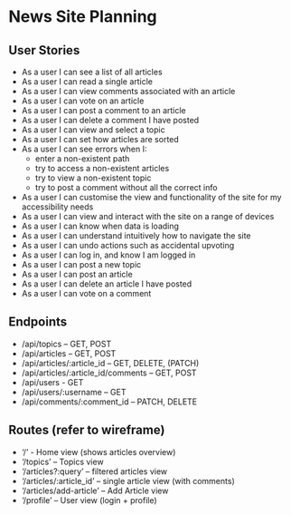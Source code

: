 # News Site Planning

## User Stories

- As a user I can see a list of all articles
- As a user I can read a single article
- As a user I can view comments associated with an article
- As a user I can vote on an article
- As a user I can post a comment to an article
- As a user I can delete a comment I have posted
- As a user I can view and select a topic
- As a user I can set how articles are sorted
- As a user I can see errors when I:
    - enter a non-existent path
    - try to access a non-existent articles
    - try to view a non-existent topic
    - try to post a comment without all the correct info
- As a user I can customise the view and functionality of the site for my accessibility needs
- As a user I can view and interact with the site on a range of devices
- As a user I can know when data is loading
- As a user I can understand intuitively how to navigate the site
- As a user I can undo actions such as accidental upvoting
- As a user I can log in, and know I am logged in
- As a user I can post a new topic
- As a user I can post an article
- As a user I can delete an article I have posted
- As a user I can vote on a comment

## Endpoints

- /api/topics – GET, POST
- /api/articles – GET, POST
- /api/articles/:article_id – GET, DELETE, (PATCH)
- /api/articles/:article_id/comments – GET, POST
- /api/users - GET
- /api/users/:username – GET
- /api/comments/:comment_id – PATCH, DELETE


## Routes (refer to wireframe)

- ‘/’ - Home view (shows articles overview)
- ‘/topics’ – Topics view
- ‘/articles?:query’ – filtered articles view
- ‘/articles/:article_id’ – single article view (with comments)
- ‘/articles/add-article’ – Add Article view
- ‘/profile’ – User view (login + profile)